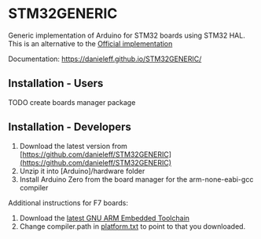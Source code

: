 # STM32GENERIC
Generic implementation of Arduino for STM32 boards using STM32 HAL. This is an alternative to the [Official implementation](https://github.com/stm32duino/Arduino_Core_STM32) 

Documentation: https://danieleff.github.io/STM32GENERIC/

## Installation - Users

TODO create boards manager package

## Installation - Developers

1. Download the latest version from [https://github.com/danieleff/STM32GENERIC](https://github.com/danieleff/STM32GENERIC)
2. Unzip it into [Arduino]/hardware folder
3. Install Arduino Zero from the board manager for the arm-none-eabi-gcc compiler

Additional instructions for F7 boards:

1. Download the [latest GNU ARM Embedded Toolchain](https://developer.arm.com/open-source/gnu-toolchain/gnu-rm/downloads)
2. Change compiler.path in [platform.txt](https://github.com/danieleff/STM32GENERIC/blob/master/STM32/platform.txt#L21) to point to that you downloaded.

